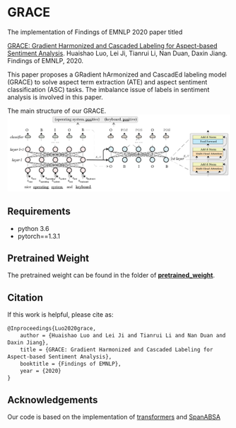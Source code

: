 # GRACE

The implementation of Findings of EMNLP 2020 paper titled 

[GRACE: Gradient Harmonized and Cascaded Labeling for Aspect-based Sentiment Analysis](https://arxiv.org/abs/2009.10557). Huaishao Luo, Lei Ji, Tianrui Li, Nan Duan, Daxin Jiang. Findings of EMNLP, 2020.

This paper proposes a GRadient hArmonized and CascadEd labeling model (GRACE) to solve aspect term extraction (ATE) and aspect sentiment classification (ASC) tasks. The imbalance issue of labels in sentiment analysis is involved in this paper.

The main structure of our GRACE.
![Framework](accessory/Framework.png)

## Requirements

* python 3.6
* pytorch==1.3.1

## Pretrained Weight
The pretrained weight can be found in the folder of [**pretrained_weight**](./pretrained_weight). 

## Citation

If this work is helpful, please cite as:

```
@Inproceedings{Luo2020grace,
    author = {Huaishao Luo and Lei Ji and Tianrui Li and Nan Duan and Daxin Jiang},
    title = {GRACE: Gradient Harmonized and Cascaded Labeling for Aspect-based Sentiment Analysis},
    booktitle = {Findings of EMNLP},
    year = {2020}
}
```

## Acknowledgements

Our code is based on the implementation of [transformers](https://github.com/huggingface/transformers) and [SpanABSA](https://github.com/huminghao16/SpanABSA)

